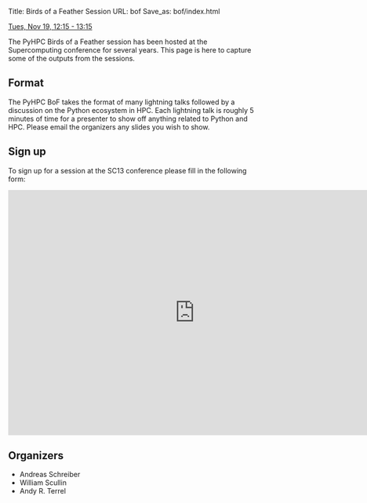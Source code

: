 Title: Birds of a Feather Session
URL: bof
Save_as: bof/index.html


[Tues, Nov 19, 12:15 - 13:15](http://sc13.supercomputing.org/schedule/event_detail.php?evid=bof142)

The PyHPC Birds of a Feather session has been hosted at the Supercomputing conference for several years.  This page is here to capture some of the outputs from the sessions.


## Format

The PyHPC BoF takes the format of many lightning talks followed by a discussion
on the Python ecosystem in HPC.  Each lightning talk is roughly 5 minutes of
time for a presenter to show off anything related to Python and HPC.  Please
email the organizers any slides you wish to show.

## Sign up

To sign up for a session at the SC13 conference please fill in the following form:

<iframe src="https://docs.google.com/forms/d/1qr2PCiCsAx2EWxCW707gMAEi8TtPT3DnKKUvSKpp54o/viewform?embedded=true" width="760" height="500" frameborder="0" marginheight="0" marginwidth="0">Loading...</iframe>

## Organizers

* Andreas Schreiber
* William Scullin
* Andy R. Terrel

